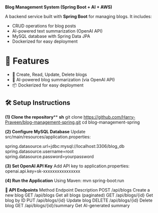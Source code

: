 **Blog Management System (Spring Boot + AI + AWS)**


A backend service built with **Spring Boot** for managing blogs. It includes:
- CRUD operations for blog posts
- AI-powered text summarization (OpenAI API)
- MySQL database with Spring Data JPA
- Dockerized for easy deployment


# 🚀 Features
- 📝 Create, Read, Update, Delete blogs
- 🤖 AI-powered blog summarization (via OpenAI API)
- 📦 Dockerized for easy deployment

## 🛠️ Setup Instructions

**(1) Clone the repository****
**sh**
git clone https://github.com/Harry-Praveen/blog-management-spring.git
cd blog-management-spring

**(2️) Configure MySQL Database**
Update src/main/resources/application.properties:

spring.datasource.url=jdbc:mysql://localhost:3306/blog_db
spring.datasource.username=root
spring.datasource.password=yourpassword

**(3️) Set OpenAI API Key**
Add API key to application.properties:
openai.api.key=sk-xxxxxxxxxxxxxxxx

**(4️) Run the Application**
Using Maven:
mvn spring-boot:run

**📡 API Endpoints**
Method	Endpoint	Description
POST	/api/blogs	Create a new blog
GET	/api/blogs	Get all blogs (paginated)
GET	/api/blogs/{id}	Get blog by ID
PUT	/api/blogs/{id}	Update blog
DELETE	/api/blogs/{id}	Delete blog
GET	/api/blogs/{id}/summary	Get AI-generated summary
